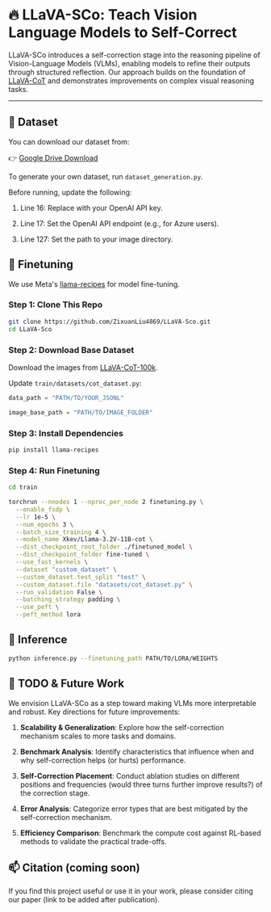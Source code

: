# 🔥 LLaVA-SCo: Teach Vision Language Models to Self-Correct

LLaVA-SCo introduces a self-correction stage into the reasoning pipeline of Vision-Language Models (VLMs), enabling models to refine their outputs through structured reflection. Our approach builds on the foundation of [LLaVA-CoT](https://github.com/PKU-YuanGroup/LLaVA-CoT) and demonstrates improvements on complex visual reasoning tasks.


---

## 📁 Dataset
You can download our dataset from:

👉 [Google Drive Download](https://drive.google.com/file/d/1937sO0WJwKIAT1661wk7jCgw4-b_kAyO/view?usp=sharing)

To generate your own dataset, run `dataset_generation.py`.

Before running, update the following:

1. Line 16: Replace with your OpenAI API key.

2. Line 17: Set the OpenAI API endpoint (e.g., for Azure users).

3. Line 127: Set the path to your image directory.

## 🔧 Finetuning

We use Meta's [llama-recipes](https://github.com/meta-llama/llama-cookbook) for model fine-tuning.

### Step 1: Clone This Repo

```bash
git clone https://github.com/ZixuanLiu4869/LLaVA-Sco.git
cd LLaVA-Sco
```

### Step 2: Download Base Dataset

Download the images from [LLaVA-CoT-100k](https://github.com/PKU-YuanGroup/LLaVA-CoT).

Update `train/datasets/cot_dataset.py`:

```python
data_path = "PATH/TO/YOUR_JSONL"

image_base_path = "PATH/TO/IMAGE_FOLDER"
```

### Step 3: Install Dependencies

```bash
pip install llama-recipes
```

### Step 4: Run Finetuning

```bash
cd train

torchrun --nnodes 1 --nproc_per_node 2 finetuning.py \
  --enable_fsdp \
  --lr 1e-5 \
  --num_epochs 3 \
  --batch_size_training 4 \
  --model_name Xkev/Llama-3.2V-11B-cot \
  --dist_checkpoint_root_folder ./finetuned_model \
  --dist_checkpoint_folder fine-tuned \
  --use_fast_kernels \
  --dataset "custom_dataset" \
  --custom_dataset.test_split "test" \
  --custom_dataset.file "datasets/cot_dataset.py" \
  --run_validation False \
  --batching_strategy padding \
  --use_peft \
  --peft_method lora
```
  
## 🧪 Inference

```bash
python inference.py --finetuning_path PATH/TO/LORA/WEIGHTS
```

## 📌 TODO & Future Work

We envision LLaVA-SCo as a step toward making VLMs more interpretable and robust. Key directions for future improvements:

1. **Scalability & Generalization**: Explore how the self-correction mechanism scales to more tasks and domains.

2. **Benchmark Analysis**: Identify characteristics that influence when and why self-correction helps (or hurts) performance.

3. **Self-Correction Placement**: Conduct ablation studies on different positions and frequencies (would three turns further improve results?) of the correction stage.

4. **Error Analysis**: Categorize error types that are best mitigated by the self-correction mechanism.

5. **Efficiency Comparison**: Benchmark the compute cost against RL-based methods to validate the practical trade-offs.

   
## 📫 Citation (coming soon)

If you find this project useful or use it in your work, please consider citing our paper (link to be added after publication).

